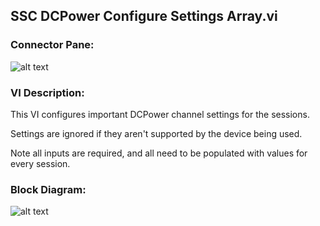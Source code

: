 ## **SSC DCPower Configure Settings Array.vi**
### Connector Pane:
![alt text](/DCPower/SSC%20DCPower/Measure/SSC%20DCPower%20Configure%20Settings%20Array.vic.png "SSC DCPower Configure Settings Array.vi connector pane")

### VI Description:
This VI configures important DCPower channel settings for the sessions.

Settings are ignored if they aren't supported by the device being used.

Note all inputs are required, and all need to be populated with values for every session.

### Block Diagram:
![alt text](/DCPower/SSC%20DCPower/Measure/SSC%20DCPower%20Configure%20Settings%20Array.vid.png "SSC DCPower Configure Settings Array.vi block diagram")
